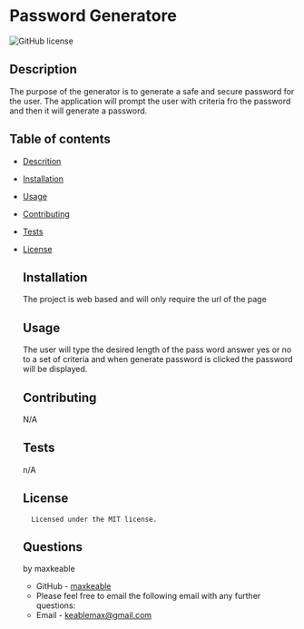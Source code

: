 # Password Generatore
  ![GitHub license](https://img.shields.io/badge/license-MIT-blue.svg)
  ## Description
  The purpose of the generator is to generate a safe and secure password for the user. The application will prompt the user with criteria fro the password and then it will generate a password.
  ## Table of contents
  * [Descrition](#description)
  * [Installation](#installation)
  * [Usage](#usage)
  * [Contributing](#contributing)
  * [Tests](#tests)
  
* [License](#license)

  ## Installation
  The project is web based and will only require the url of the page 
  ## Usage
  The user will type the desired length of the pass word answer yes or no to a set of criteria and when generate password is clicked the password will be displayed.
  ## Contributing
  N/A
  ## Tests
  n/A
  ## License

        Licensed under the MIT license.
  ## Questions
  by maxkeable
  * GitHub - [maxkeable](https://github.com/maxkeable)
  * Please feel free to email the following email with any further questions:
  * Email - keablemax@gmail.com
